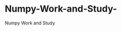   # Numpy-Work-and-Study-
Numpy Work and Study 
                
                
              
                                  
                  
                                                         
                                                                                                               
                    
                                            
                       
               
             
                      
                   
                                               
                              
